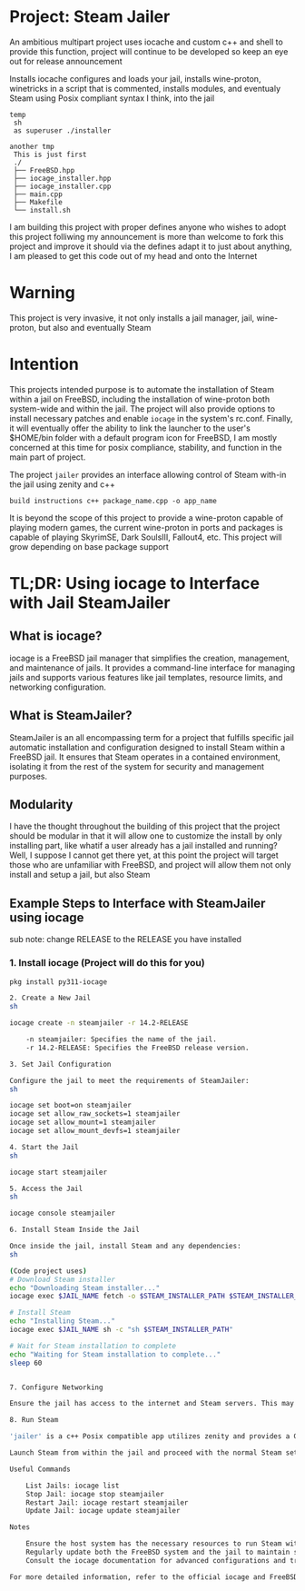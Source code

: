 # Project: Steam Jailer

An ambitious multipart project uses iocache and custom c++ and shell to provide this function, project will continue to be developed so keep an eye out for release announcement

Installs iocache configures and loads your jail, installs wine-proton, winetricks in a script that is commented, installs modules, and eventualy Steam using Posix compliant syntax I think, into the jail

    temp
     sh
     as superuser ./installer 

    another tmp     
     This is just first
     ./
     ├── FreeBSD.hpp
     ├── iocage_installer.hpp
     ├── iocage_installer.cpp
     ├── main.cpp
     ├── Makefile
     └── install.sh
     

I am building this project with proper defines anyone who wishes to adopt this project folliwing my announcement is more than welcome to fork this project and improve it should via the defines adapt it to just about anything, I am pleased to get this code out of my head and onto the Internet

# Warning
This project is very invasive, it not only installs a jail manager, jail, wine-proton, but also and eventually Steam

# Intention
This projects intended purpose is to automate the installation of Steam within a jail on FreeBSD, including the installation of wine-proton both system-wide and within the jail. The project will also provide options to install necessary patches and enable `iocage` in the system's rc.conf. Finally, it will eventually offer the ability to link the launcher to the user's $HOME/bin folder with a default program icon for FreeBSD, I am mostly concerned at this time for posix compliance, stability, and function in the main part of project. 

The project `jailer` provides an interface allowing control of Steam with-in the jail using zenity and c++ 

    build instructions c++ package_name.cpp -o app_name

It is beyond the scope of this project to provide a wine-proton capable of playing modern games, the current wine-proton in ports and packages is capable of playing SkyrimSE, Dark SoulsIII, Fallout4, etc. This project will grow depending on base package support

# TL;DR: Using iocage to Interface with Jail SteamJailer

## What is iocage?
iocage is a FreeBSD jail manager that simplifies the creation, management, and maintenance of jails. It provides a command-line interface for managing jails and supports various features like jail templates, resource limits, and networking configuration.

## What is SteamJailer?
SteamJailer is an all encompassing term for a project that fulfills specific jail automatic installation and configuration designed to install Steam within a FreeBSD jail. It ensures that Steam operates in a contained environment, isolating it from the rest of the system for security and management purposes.

## Modularity
I have the thought throughout the building of this project that the project should be modular in that it will allow one to customize the install by only installing part, like whatif a user already has a jail installed and running? Well, I suppose I cannot get there yet, at this point the project will target those who are unfamiliar with FreeBSD, and project will allow them not only install and setup a jail, but also Steam 

## Example Steps to Interface with SteamJailer using iocage

sub note:
change RELEASE to the RELEASE you have installed

### 1. Install iocage (Project will do this for you)
```sh
pkg install py311-iocage

2. Create a New Jail
sh

iocage create -n steamjailer -r 14.2-RELEASE

    -n steamjailer: Specifies the name of the jail.
    -r 14.2-RELEASE: Specifies the FreeBSD release version.

3. Set Jail Configuration

Configure the jail to meet the requirements of SteamJailer:
sh

iocage set boot=on steamjailer
iocage set allow_raw_sockets=1 steamjailer
iocage set allow_mount=1 steamjailer
iocage set allow_mount_devfs=1 steamjailer

4. Start the Jail
sh

iocage start steamjailer

5. Access the Jail
sh

iocage console steamjailer

6. Install Steam Inside the Jail

Once inside the jail, install Steam and any dependencies:
sh

(Code project uses)
# Download Steam installer
echo "Downloading Steam installer..."
iocage exec $JAIL_NAME fetch -o $STEAM_INSTALLER_PATH $STEAM_INSTALLER_URL

# Install Steam
echo "Installing Steam..."
iocage exec $JAIL_NAME sh -c "sh $STEAM_INSTALLER_PATH"

# Wait for Steam installation to complete
echo "Waiting for Steam installation to complete..."
sleep 60


7. Configure Networking

Ensure the jail has access to the internet and Steam servers. This may involve setting up NAT or other network configurations on the host system.

8. Run Steam

'jailer' is a c++ Posix compatible app utilizes zenity and provides a GUI for the Steam install

Launch Steam from within the jail and proceed with the normal Steam setup and usage.

Useful Commands

    List Jails: iocage list
    Stop Jail: iocage stop steamjailer
    Restart Jail: iocage restart steamjailer
    Update Jail: iocage update steamjailer

Notes

    Ensure the host system has the necessary resources to run Steam within a jail.
    Regularly update both the FreeBSD system and the jail to maintain security and compatibility.
    Consult the iocage documentation for advanced configurations and troubleshooting.

For more detailed information, refer to the official iocage and FreeBSD documentation.
